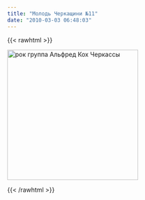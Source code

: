 ```yaml
---
title: "Молодь Черкащини №11"
date: "2010-03-03 06:48:03"
---
```

{{< rawhtml >}}
<p><img src="/images/stories/2010-03-08.jpg" border="0" alt="рок группа Альфред Кох Черкассы" title="рок группа Альфред Кох Черкассы" width="300" /></p>

{{< /rawhtml >}}
